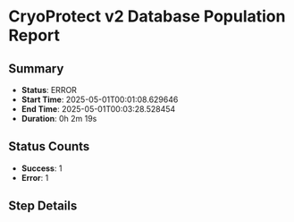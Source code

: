 # CryoProtect v2 Database Population Report

## Summary

- **Status**: ERROR
- **Start Time**: 2025-05-01T00:01:08.629646
- **End Time**: 2025-05-01T00:03:28.528454
- **Duration**: 0h 2m 19s

## Status Counts

- **Success**: 1
- **Error**: 1

## Step Details

